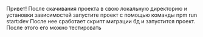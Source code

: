 Привет!
После скачивания проекта в свою локальную директорию и установки зависимостей запустите проект
с помощью команды npm run start:dev
После нее сработает скрипт миграции бд и запустится проект.
После этого его можно тестировать
